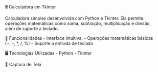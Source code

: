 🖩 Calculadora em Tkinter

Calculadora simples desenvolvida com Python e Tkinter. Ela permite operações matemáticas como soma, subtração, multiplicação e divisão, além de suporte a teclado.

  📌 Funcionalidades
    - Interface intuitiva;
    - Operações matemáticas básicas (+, -, *, /, %)
    - Suporte a entrada de teclado

  🖥️ Tecnologias Utilizadas
    - Python
    - Tkinter
    
  📸 Captura de Tela
  
